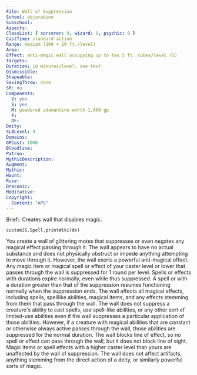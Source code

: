 ```yaml
---
File: Wall of Suppression
School: abjuration
Subschool: 
Aspects: 
ClassList: { sorcerer: 9, wizard: 9, psychic: 9 }
CastTime: standard action
Range: medium (100 + 10 ft./level)
Area: 
Effect: anti-magic wall occupying up to two 5 ft. cubes/level (S)
Targets: 
Duration: 10 minutes/level; see text
Dismissible: 
Shapeable: 
SavingThrow: none
SR: no
Components:
  V: yes
  S: yes
  M: powdered adamantine worth 1,000 gp
  F: 
  DF: 
Deity: 
SLALevel: 9
Domains: 
GPCost: 1000
Bloodline: 
Patron: 
MythicDescription: 
Augment: 
Mythic: 
Haunt: 
Ruse: 
Draconic: 
Meditative: 
Copyright:
  Content: "APG"
---
```

Brief:: Creates wall that disables magic.

```dataviewjs
customJS.Spell.printWiki(dv)
```

You create a wall of glittering motes that suppresses or even negates any magical effect passing through it. The wall appears to have no actual substance and does not physically obstruct or impede anything attempting to move through it. However, the wall exerts a powerful anti-magical effect.  Any magic item or magical spell or effect of your caster level or lower that passes through the wall is suppressed for 1 round per level. Spells or effects with durations expire normally, even while thus suppressed. A spell or with a duration greater than that of the suppression resumes functioning normally when the suppression ends.  The wall affects all magical effects, including spells, spelllike abilities, magical items, and any effects stemming from them that pass through the wall. The wall does not suppress a creature's ability to cast spells, use spell-like abilities, or any other sort of limited-use abilities even if the wall suppresses a particular application of those abilities. However, if a creature with magical abilities that are constant or otherwise always active passes through the wall, those abilities are suppressed for the normal duration.  The wall blocks line of effect, so no spell or effect can pass through the wall, but it does not block line of sight. Magic items or spell effects with a higher caster level than yours are unaffected by the wall of suppression. The wall does not affect artifacts, anything stemming from the direct action of a deity, or similarly powerful sorts of magic.
